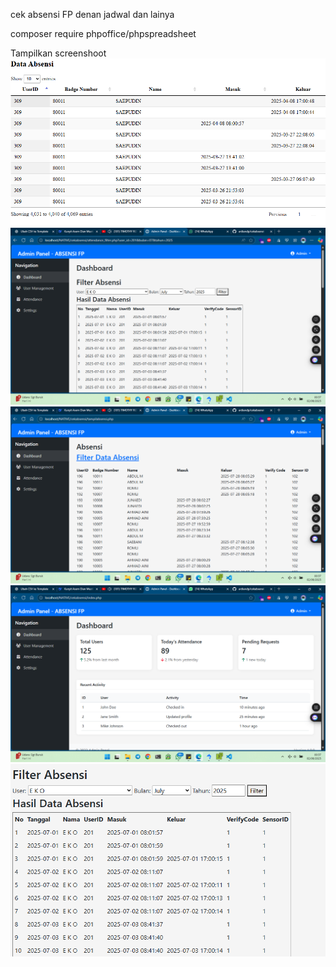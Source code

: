 cek absensi FP denan jadwal dan lainya 

composer require phpoffice/phpspreadsheet

Tampilkan screenshoot 
![image](https://github.com/ardiandp/cekabsensi/raw/main/images/1.png)
![image](https://github.com/ardiandp/cekabsensi/raw/main/images/2.png)
![image](https://github.com/ardiandp/cekabsensi/raw/main/images/3.png)
![image](https://github.com/ardiandp/cekabsensi/raw/main/images/4.png)
![image](https://github.com/ardiandp/cekabsensi/raw/main/images/5.png)
